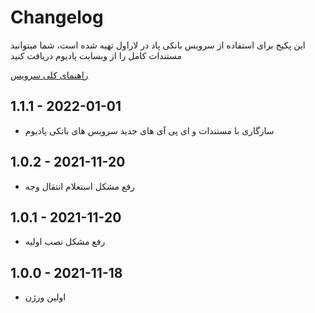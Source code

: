 # Changelog
این پکیج برای استفاده از سرویس بانکی پاد در لاراول تهیه شده است، شما میتوانید مستندات کامل را از وبسایت پادیوم دریافت
کنید

[راهنمای کلی سرویس](https://podium.ir/services/2974845/%D8%B3%D8%B1%D9%88%DB%8C%D8%B3%E2%80%8C%D9%87%D8%A7%DB%8C%20%D8%A8%D8%A7%D9%86%DA%A9%20%D9%BE%D8%A7%D8%B3%D8%A7%D8%B1%DA%AF%D8%A7%D8%AF)

## 1.1.1 - 2022-01-01
- سازگاری با مستندات و ای پی آی های جدید سرویس های بانکی پادیوم


## 1.0.2 - 2021-11-20
- رفع مشکل استعلام انتقال وجه


## 1.0.1 - 2021-11-20
- رفع مشکل نصب اولیه


## 1.0.0 - 2021-11-18
- اولین ورژن
